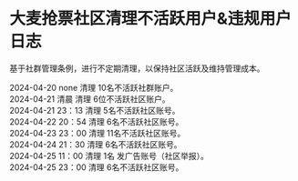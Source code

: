 # 大麦抢票社区清理不活跃用户&违规用户日志
基于社群管理条例，进行不定期清理，以保持社区活跃及维持管理成本。  

2024-04-20 none 清理 10名不活跃社群账户。  
2024-04-21 清晨 清理 6位不活跃社区账户。  
2024-04-21 23：13 清理 5名不活跃社区账号。  
2024-04-22 20：54 清理 6名不活跃社区账号。  
2024-04-23 23：00 清理 11名不活跃社区账号。  
2024-04-24 21：30 清理 6名不活跃社区账号。  
2024-04-25 11：00 清理 1名 发广告账号（社区举报）。   
2024-04-25 23：00 清理 6名不活跃社区账号。  
